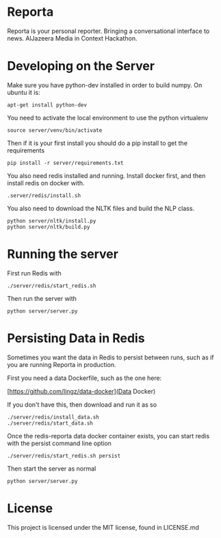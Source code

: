 Reporta
=================

Reporta is your personal reporter. Bringing a conversational interface to news. AlJazeera Media in Context Hackathon. 

Developing on the Server
========================

Make sure you have python-dev installed in order to build numpy. On ubuntu it is:

```
apt-get install python-dev
```

You need to activate the local environment to use the python virtualenv

```
source server/venv/bin/activate
```

Then if it is your first install you should do a pip install to get the requirements

```
pip install -r server/requirements.txt
```

You also need redis installed and running. Install docker first, and then install
redis on docker with.

```
.server/redis/install.sh
```

You also need to download the NLTK files and build the NLP class.

```
python server/nltk/install.py
python server/nltk/build.py
```


Running the server
==================

First run Redis with
```
./server/redis/start_redis.sh
```

Then run the server with

```
python server/server.py
```

Persisting Data in Redis
========================

Sometimes you want the data in Redis to persist between runs, such as if you are
running Reporta in production.

First you need a data Dockerfile, such as the one here:

[https://github.com/lingz/data-docker](Data Docker)

If you don't have this, then download and run it as so

```
./server/redis/install_data.sh
./server/redis/start_data.sh
```

Once the redis-reporta data docker container exists, you can start redis with the persist
command line option

```
./server/redis/start_redis.sh persist
```

Then start the server as normal

```
python server/server.py
```

License
=======

This project is licensed under the MIT license, found in LICENSE.md
